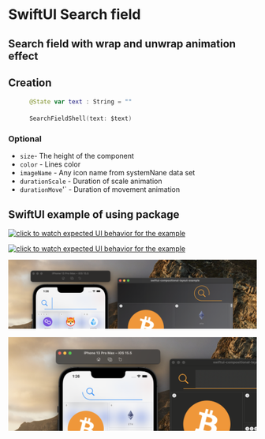 # SwiftUI Search field
## Search field with wrap and unwrap animation effect

## Creation
```swift
      @State var text : String = ""
      
      SearchFieldShell(text: $text)
```

### Optional
* `size`- The height of the component
* `color` - Lines color
* `imageName` - Any icon name from systemNane data set
* `durationScale` - Duration of scale animation
* `durationMove`'` - Duration of movement animation


## SwiftUI example of using package

[![click to watch expected UI behavior for the example](https://github.com/The-Igor/swiftui-search-field-shell-line/blob/main/Sources/img/igor_shelopaev_image_08.gif)](https://youtu.be/7LWYCA7z8eM)

[![click to watch expected UI behavior for the example](https://github.com/The-Igor/swiftui-search-field-shell-line/blob/main/Sources/img/igor_shelopaev_image_01.png)](https://youtu.be/7LWYCA7z8eM)

[![click to watch expected UI behavior for the example](https://github.com/The-Igor/swiftui-search-field-shell-line/blob/main/Sources/img/igor_shelopaev_image_02.png)](https://youtu.be/7LWYCA7z8eM)

[![click to watch expected UI behavior for the example](https://github.com/The-Igor/swiftui-search-field-shell-line/blob/main/Sources/img/igor_shelopaev_image_03.png)](https://youtu.be/7LWYCA7z8eM)
